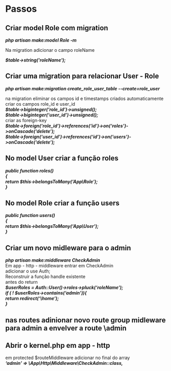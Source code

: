 <h1>Passos</h1>
<h2>Criar model Role com migration</h2>
<p><i><b>php artisan make:model Role -m</b></i></p>
<p>Na migration adicionar o campo roleName</p>
<p><b><i>$table->string('roleName');</i></b></p>
<h2>Criar uma migration para relacionar User - Role</h2>
<p><b><i>php artisan make:migration create_role_user_table --create=role_user</i></b></p>
<p>na migration eliminar os campos id e timestamps criados automaticamente</br>
criar os campos role_id e user_id</br>
<b><i>$table->biginteger(‘role_id’)->unsigned();</br>
$table->biginteger(‘user_id’)->unsigned();</b></i></br>
criar as foreign-key</br>
<b><i>$table->foreign(‘role_id’)->references(‘id’)->on(‘roles’)->onCascade(‘delete’);</br>
$table->foreign(‘user_id’)->references(‘id’)->on(‘users’)->onCascade(‘delete’);</b></i></p>
<h2>No model User criar a função roles</h2>
<p><b><i>public function roles()</br>
{</br>
return $this->belongsToMany(‘App\Role’);</br>
}</i></b></p>
<h2>No model Role criar a função users</h2>
<p><b><i>public function users()</br>
{</br>
return $this->belongsToMany(‘App\User’);</br>
}</i></b></p>
<h2>Criar um novo midleware para o admin</h2
    <p><b><i>php artisan make:middleware CheckAdmin</i></b></br>
Em app - http - middleware entrar em CheckAdmin</br>
adicionar o use Auth;</br>
Reconstruir a função handle existente</br>
antes do return</br>
<b><i>$userRoles = Auth::User()->roles->pluck(‘roleName’);</br>
if ( ! $userRoles->contains(‘admin’)){</br>
return redirect(‘\home’);</br>
}</i></b></p>
<h2>nas routes adinionar novo route group midleware para admin a envelver a route \admin</h2>
<h2>Abrir o kernel.php em app - http</h2>
<p>em protected $routeMiddleware adicionar no final do array</br>
<b><i>‘admin’ => \App\Http\Middleware\CheckAdmin::class,</i></b></p>

